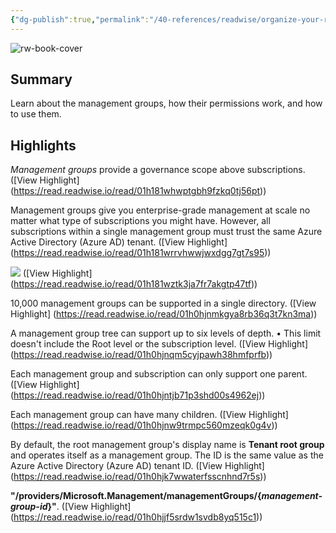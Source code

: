 ```yaml
---
{"dg-publish":true,"permalink":"/40-references/readwise/organize-your-resources-with-management-groups-azure-governance-azure-governance/","tags":["rw/articles"]}
---
```


![rw-book-cover](https://readwise-assets.s3.amazonaws.com/media/uploaded_book_covers/profile_921743/logo-ms-social_pyD5ldb.png)

## Summary

Learn about the management groups, how their permissions work, and how to use them.

## Highlights

*Management groups* provide a governance scope above subscriptions. ([View Highlight] (https://read.readwise.io/read/01h181whwptgbh9fzkq0tj56pt))


Management groups give you enterprise-grade management at scale no matter what type of subscriptions you might have. However, all subscriptions within a single management group must trust the same Azure Active Directory (Azure AD) tenant. ([View Highlight] (https://read.readwise.io/read/01h181wrrvhwwjwxdgg7gt7s95))


![](https://learn.microsoft.com/en-us/azure/governance/media/mg-org.png) ([View Highlight] (https://read.readwise.io/read/01h181wztk3ja7fr7akgtp47tf))


10,000 management groups can be supported in a single directory. ([View Highlight] (https://read.readwise.io/read/01h0hjnmkgya8rb36q3t7kn3ma))


A management group tree can support up to six levels of depth.
• This limit doesn't include the Root level or the subscription level. ([View Highlight] (https://read.readwise.io/read/01h0hjnqm5cyjpawh38hmfprfb))


Each management group and subscription can only support one parent. ([View Highlight] (https://read.readwise.io/read/01h0hjntjb71p3shd00s4962ej))


Each management group can have many children. ([View Highlight] (https://read.readwise.io/read/01h0hjnw9trmpc560mzeqk0g4v))


By default, the root management group's display name is **Tenant root group** and operates itself as a management group. The ID is the same value as the Azure Active Directory (Azure AD) tenant ID. ([View Highlight] (https://read.readwise.io/read/01h0hjk7wwaterfsscnhnd7r5s))


**"/providers/Microsoft.Management/managementGroups/{*management-group-id*}"**. ([View Highlight] (https://read.readwise.io/read/01h0hjjf5srdw1svdb8yq515c1))


